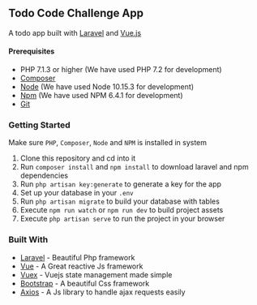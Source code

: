 ## Todo Code Challenge App

A todo app built with [Laravel](https://laravel.com/docs/5.7) and [Vue.js](https://vuejs.org/)

#### Prerequisites

* PHP 7.1.3 or higher (We have used PHP 7.2 for development)
* [Composer](https://getcomposer.org/Composer)
* [Node](https://nodejs.org/en/) (We have used Node 10.15.3 for development)
* [Npm](https://www.npmjs.com/) (We have used NPM 6.4.1 for development)
* [Git](https://git-scm.com/)

### Getting Started
Make sure `PHP`, `Composer`, `Node` and `NPM` is installed in system

1.  Clone this repository and cd into it
2.  Run `composer install` and `npm install` to download laravel and npm dependencies
3.  Run `php artisan key:generate` to generate a key for the app
5.  Set up your database in your `.env`
6.  Run `php artisan migrate` to build your database with tables
7.  Execute `npm run watch` or `npm run dev` to build project assets
8.  Execute `php artisan serve` to run the project in your browser


### Built With
* [Laravel](https://laravel.com/docs/5.7) - Beautiful Php framework
* [Vue](https://vuejs.org/) - A Great reactive Js framework
* [Vuex](https://vuejs.org/) - Vuejs state management made simple
* [Bootstrap](https://getbootstrap.com) - A beautiful Css framework
* [Axios](https://vuejs.org/) - A Js library to handle ajax requests easily

